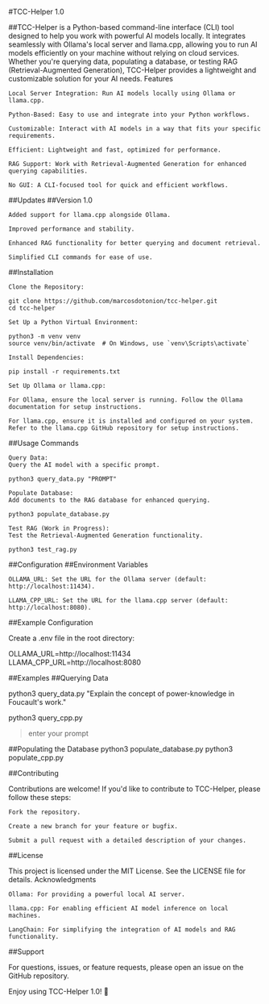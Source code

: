 #TCC-Helper 1.0

##TCC-Helper is a Python-based command-line interface (CLI) tool designed to help you work with powerful AI models locally. It integrates seamlessly with Ollama's local server and llama.cpp, allowing you to run AI models efficiently on your machine without relying on cloud services. Whether you're querying data, populating a database, or testing RAG (Retrieval-Augmented Generation), TCC-Helper provides a lightweight and customizable solution for your AI needs.
Features

    Local Server Integration: Run AI models locally using Ollama or llama.cpp.

    Python-Based: Easy to use and integrate into your Python workflows.

    Customizable: Interact with AI models in a way that fits your specific requirements.

    Efficient: Lightweight and fast, optimized for performance.

    RAG Support: Work with Retrieval-Augmented Generation for enhanced querying capabilities.

    No GUI: A CLI-focused tool for quick and efficient workflows.

##Updates
##Version 1.0

    Added support for llama.cpp alongside Ollama.

    Improved performance and stability.

    Enhanced RAG functionality for better querying and document retrieval.

    Simplified CLI commands for ease of use.

##Installation

    Clone the Repository:
    
    git clone https://github.com/marcosdotonion/tcc-helper.git
    cd tcc-helper

    Set Up a Python Virtual Environment:
    
    python3 -m venv venv
    source venv/bin/activate  # On Windows, use `venv\Scripts\activate`

    Install Dependencies:
    
    pip install -r requirements.txt

    Set Up Ollama or llama.cpp:

    For Ollama, ensure the local server is running. Follow the Ollama documentation for setup instructions.

    For llama.cpp, ensure it is installed and configured on your system. Refer to the llama.cpp GitHub repository for setup instructions.

##Usage Commands

    Query Data:
    Query the AI model with a specific prompt.

    python3 query_data.py "PROMPT"

    Populate Database:
    Add documents to the RAG database for enhanced querying.

    python3 populate_database.py

    Test RAG (Work in Progress):
    Test the Retrieval-Augmented Generation functionality.

    python3 test_rag.py

##Configuration
##Environment Variables

    OLLAMA_URL: Set the URL for the Ollama server (default: http://localhost:11434).

    LLAMA_CPP_URL: Set the URL for the llama.cpp server (default: http://localhost:8080).

##Example Configuration

Create a .env file in the root directory:

OLLAMA_URL=http://localhost:11434
LLAMA_CPP_URL=http://localhost:8080

##Examples
##Querying Data

python3 query_data.py "Explain the concept of power-knowledge in Foucault's work."

python3 query_cpp.py
> enter your prompt

##Populating the Database
python3 populate_database.py
python3 populate_cpp.py

##Contributing

Contributions are welcome! If you'd like to contribute to TCC-Helper, please follow these steps:

    Fork the repository.

    Create a new branch for your feature or bugfix.

    Submit a pull request with a detailed description of your changes.

##License

This project is licensed under the MIT License. See the LICENSE file for details.
Acknowledgments

    Ollama: For providing a powerful local AI server.

    llama.cpp: For enabling efficient AI model inference on local machines.

    LangChain: For simplifying the integration of AI models and RAG functionality.

##Support

For questions, issues, or feature requests, please open an issue on the GitHub repository.

Enjoy using TCC-Helper 1.0! 🚀
